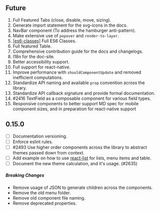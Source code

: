 ## Future

1. Full Featured Tabs (close, disable, move, sizing).
1. Generate import statement for the svg-icons in the docs.
1. NavBar component (To address the hamburger anti-pattern).
1. Make extensive use of `popover` and `render-to-layer`.
1. [\[es6-classes\]](https://github.com/callemall/material-ui/tree/es6-classes) Full ES6 Classes.
1. Full featured Table.
1. Comprehensive contribution guide for the docs and changelogs.
1. I18n for the doc-site.
1. Better accessibility support.
1. Full support for react-native.
1. Improve performance with `shouldComponentUpdate` and removed inefficient computations.
1. Standardize API naming and available `prop` convention across the library.
1. Standardize API callback signature and provide formal documentation.
1. #2416 TextField as a composable component for various field types.
1. Responsive components to better support MD spec for mobile component sizes, and in preparation for react-native support

## 0.15.0

- [ ] Documentation versioning.
- [ ] Enforce eslint rules.
- [ ] #2493 Use higher order components across the library to abstract themes passed down from context.
- [ ] Add example on how to use [react-list](https://github.com/orgsync/react-list) for lists, menu items and table.
- [ ] Document the new theme calculation, and it's usage. (#2635)

##### Breaking Changes

* Remove usage of JSON to generate children across the components.
* Remove the old menu folder.
* Remove old component file naming.
* Remove deprecated properties.
